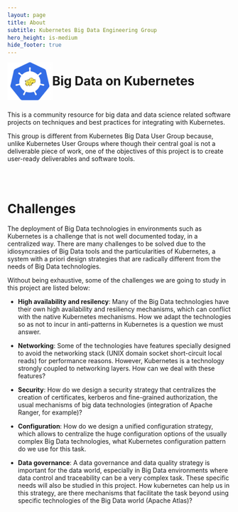 ```yaml
---
layout: page
title: About
subtitle: Kubernetes Big Data Engineering Group
hero_height: is-medium
hide_footer: true
---
```


<img align="left" width="20%" src="../images/kubernetes-big-data-eg.png">

# Big Data on Kubernetes

<br>

This is a community resource for big data and data science related software projects on 
techniques and best practices for integrating with Kubernetes.

This group is different from Kubernetes Big Data User Group because, unlike 
Kubernetes User Groups where though their central goal is not a deliverable 
piece of work, one of the objectives of this project is to create user-ready 
deliverables and software tools.

<br>
<br>

# Challenges

<p>
The deployment of Big Data technologies in environments such as Kubernetes is a
challenge that is not well documented today, in a centralized way. There are 
many challenges to be solved due to the idiosyncrasies of Big Data tools and 
the particularities of Kubernetes, a system with a priori design strategies 
that are radically different from the needs of Big Data technologies.
</p>

Without being exhaustive, some of the challenges we are going to study in this 
project are listed below:

* **High availability and resilency**: Many of the Big Data technologies have 
  their own high availability and resiliency mechanisms, which can conflict 
  with the native Kubernetes mechanisms. How we adapt the technologies so 
  as not to incur in anti-patterns in Kubernetes is a question we must answer.

* **Networking**: Some of the technologies have features specially designed to avoid the 
  networking stack (UNIX domain socket short-circuit local reads) for 
  performance reasons. However, Kubernetes is a technology strongly coupled to 
  networking layers. How can we deal with these features?

* **Security**: How do we design a security strategy that centralizes the creation of 
  certificates, kerberos and fine-grained authorization, the usual mechanisms 
  of big data technologies (integration of Apache Ranger, for example)?

* **Configuration**: How do we design a unified configuration strategy, which allows to centralize 
  the huge configuration options of the usually complex Big Data technologies, 
  what Kubernetes configuration pattern do we use for this task.

* **Data governance**: A data governance and data quality strategy is important 
  for the data world, especially in Big Data environments where data control 
  and traceability can be a very complex task. These specific needs will also 
  be studied in this project. How kubernetes can help us in this strategy, are 
  there mechanisms that facilitate the task beyond using specific technologies 
  of the Big Data world (Apache Atlas)?

